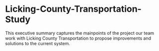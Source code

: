 # Licking-County-Transportation-Study

This executive summary captures the mainpoints of the project our team work with Licking County Transportation to propose improvements and solutions to the current system.
